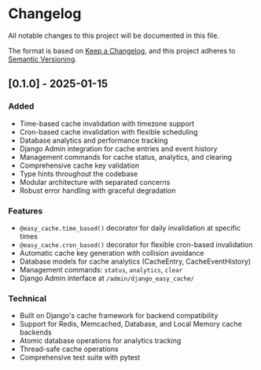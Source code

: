 # Changelog

All notable changes to this project will be documented in this file.

The format is based on [Keep a Changelog](https://keepachangelog.com/en/1.0.0/),
and this project adheres to [Semantic Versioning](https://semver.org/spec/v2.0.0.html).

## [0.1.0] - 2025-01-15

### Added
- Time-based cache invalidation with timezone support
- Cron-based cache invalidation with flexible scheduling
- Database analytics and performance tracking
- Django Admin integration for cache entries and event history
- Management commands for cache status, analytics, and clearing
- Comprehensive cache key validation
- Type hints throughout the codebase
- Modular architecture with separated concerns
- Robust error handling with graceful degradation

### Features
- `@easy_cache.time_based()` decorator for daily invalidation at specific times
- `@easy_cache.cron_based()` decorator for flexible cron-based invalidation
- Automatic cache key generation with collision avoidance
- Database models for cache analytics (CacheEntry, CacheEventHistory)
- Management commands: `status`, `analytics`, `clear`
- Django Admin interface at `/admin/django_easy_cache/`

### Technical
- Built on Django's cache framework for backend compatibility
- Support for Redis, Memcached, Database, and Local Memory cache backends
- Atomic database operations for analytics tracking
- Thread-safe cache operations
- Comprehensive test suite with pytest
